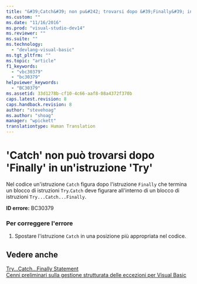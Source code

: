 ```yaml
---
title: "&#39;Catch&#39; non pu&#242; trovarsi dopo &#39;Finally&#39; in un&#39;istruzione &#39;Try&#39; | Microsoft Docs"
ms.custom: ""
ms.date: "11/16/2016"
ms.prod: "visual-studio-dev14"
ms.reviewer: ""
ms.suite: ""
ms.technology: 
  - "devlang-visual-basic"
ms.tgt_pltfrm: ""
ms.topic: "article"
f1_keywords: 
  - "vbc30379"
  - "bc30379"
helpviewer_keywords: 
  - "BC30379"
ms.assetid: 33d1278b-cf10-4c66-aaf8-08a4372f370b
caps.latest.revision: 8
caps.handback.revision: 8
author: "stevehoag"
ms.author: "shoag"
manager: "wpickett"
translationtype: Human Translation
---
```

# &#39;Catch&#39; non pu&#242; trovarsi dopo &#39;Finally&#39; in un&#39;istruzione &#39;Try&#39;
Nel codice un'istruzione `Catch` figura dopo l'istruzione `Finally` che termina un blocco di istruzioni `Try`.`Catch` deve figurare all'interno di un blocco di istruzioni `Try...Catch...Finally`.  
  
 **ID errore:** BC30379  
  
### Per correggere l'errore  
  
1.  Spostare l'istruzione `Catch` in una posizione più appropriata nel codice.  
  
## Vedere anche  
 [Try...Catch...Finally Statement](../../visual-basic/language-reference/statements/try-catch-finally-statement.md)   
 [Cenni preliminari sulla gestione strutturata delle eccezioni per Visual Basic](http://msdn.microsoft.com/it-it/bb81af80-a735-4873-9711-6151a48e418a)